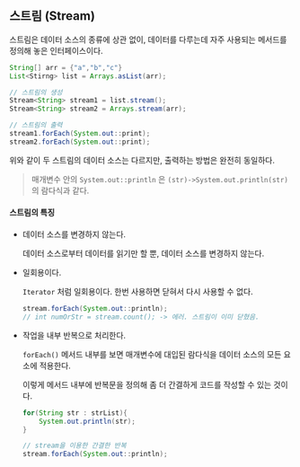 ## 스트림 (Stream)

스트림은 데이터 소스의 종류에 상관 없이, 데이터를 다루는데 자주 사용되는 메서드를 정의해 놓은 인터페이스이다.

````java
String[] arr = {"a","b","c"}
List<Stirng> list = Arrays.asList(arr);

// 스트림의 생성
Stream<String> stream1 = list.stream();
Stream<String> stream2 = Arrays.stream(arr);

// 스트림의 출력
stream1.forEach(System.out::print);
stream2.forEach(System.out::print);
````

위와 같이 두 스트림의 데이터 소스는 다르지만, 출력하는 방법은 완전히 동일하다.

> 매개변수 안의 `System.out::println` 은 `(str)->System.out.println(str)` 의 람다식과 같다.

#### 스트림의 특징

- 데이터 소스를 변경하지 않는다.

  데이터 소스로부터 데이터를 읽기만 할 뿐, 데이터 소스를 변경하지 않는다.

- 일회용이다.

  `Iterator` 처럼 일회용이다. 한번 사용하면 닫혀서 다시 사용할 수 없다.

  ````java
  stream.forEach(System.out::println);
  // int numOrStr = stream.count(); -> 에러. 스트림이 이미 닫혔음.
  ````

- 작업을 내부 반복으로 처리한다.

  `forEach()` 메서드 내부를 보면 매개변수에 대입된 람다식을 데이터 소스의 모든 요소에 적용한다.

  이렇게 메서드 내부에 반복문을 정의해 좀 더 간결하게 코드를 작성할 수 있는 것이다.

  ````java
  for(String str : strList){
      System.out.println(str);
  }
  
  // stream을 이용한 간결한 반복
  stream.forEach(System.out::println);
  ````


 



